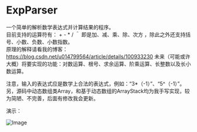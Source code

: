 # ExpParser
一个简单的解析数学表达式并计算结果的程序。   
目前支持的运算符有： + - * / ＾ 即是加、减、乘、除、次方 ，除此之外还支持括号、小数、负数、小数指数。    
原理的解释请看我的博客：https://blog.csdn.net/u014799564/article/details/100933230 
未来（可能或许大概）将要实现的功能：对数运算、根号、求余运算、阶乘运算、长整数以及长小数运算。   
    
	  
注意，输入的表达式应是数学上合法的表达式，例如：“3*（-1）”、“5^（-1）”。   
另，源码中动态数组类Array，和基于动态数组的ArrayStack均为我手写实现，较为简陋、不完善，后面有修改我会更新。
  
演示：  

![Image](https://github.com/Melonl/ExpParser/raw/master/demo.png)
